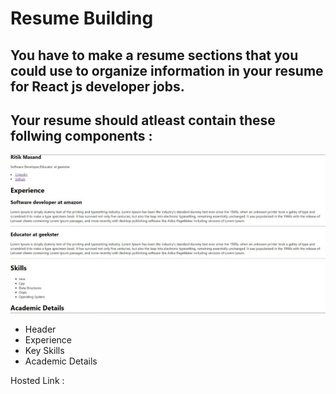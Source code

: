 # Resume Building

## You have to make a resume sections that you could use to organize information in your resume for React js developer jobs.

## Your resume should atleast contain these follwing components :

![prop](../03%20Assignment/images/resume.jpeg)

- Header
- Experience
- Key Skills
- Academic Details

Hosted Link :
